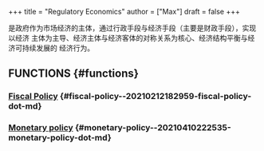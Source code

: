 +++
title = "Regulatory Economics"
author = ["Max"]
draft = false
+++

是政府作为市场经济的主体，通过行政手段与经济手段（主要是财政手段），实现以经济
主体为主导、经济主体与经济客体的对称关系为核心、经济结构平衡与经济可持续发展的
经济行为。


## FUNCTIONS {#functions}


### [Fiscal Policy](20210212182959-fiscal_policy.md) {#fiscal-policy--20210212182959-fiscal-policy-dot-md}


### [Monetary policy](20210410222535-monetary_policy.md) {#monetary-policy--20210410222535-monetary-policy-dot-md}
